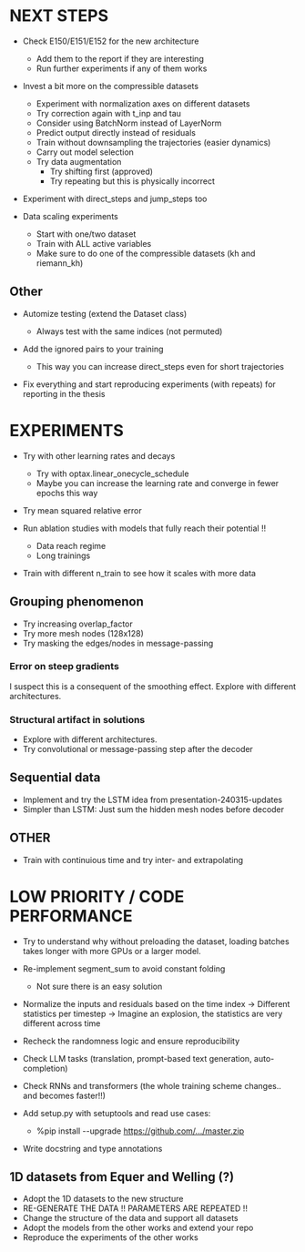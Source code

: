 # NEXT STEPS

- Check E150/E151/E152 for the new architecture
    - Add them to the report if they are interesting
    - Run further experiments if any of them works

- Invest a bit more on the compressible datasets
    - Experiment with normalization axes on different datasets
    - Try correction again with t_inp and tau
    - Consider using BatchNorm instead of LayerNorm
    - Predict output directly instead of residuals
    - Train without downsampling the trajectories (easier dynamics)
    - Carry out model selection
    - Try data augmentation
        - Try shifting first (approved)
        - Try repeating but this is physically incorrect

- Experiment with direct_steps and jump_steps too

- Data scaling experiments
    * Start with one/two dataset
    * Train with ALL active variables
    * Make sure to do one of the compressible datasets (kh and riemann_kh)

## Other

- Automize testing (extend the Dataset class)
    - Always test with the same indices (not permuted)

- Add the ignored pairs to your training
    - This way you can increase direct_steps even for short trajectories

- Fix everything and start reproducing experiments (with repeats) for reporting in the thesis

# EXPERIMENTS

- Try with other learning rates and decays
    - Try with optax.linear_onecycle_schedule
    - Maybe you can increase the learning rate and converge in fewer epochs this way

- Try mean squared relative error

- Run ablation studies with models that fully reach their potential !!
    - Data reach regime
    - Long trainings

- Train with different n_train to see how it scales with more data

## Grouping phenomenon
- Try increasing overlap_factor
- Try more mesh nodes (128x128)
- Try masking the edges/nodes in message-passing

### Error on steep gradients
I suspect this is a consequent of the smoothing effect. Explore with different architectures.

### Structural artifact in solutions
- Explore with different architectures.
- Try convolutional or message-passing step after the decoder

## Sequential data
- Implement and try the LSTM idea from presentation-240315-updates
- Simpler than LSTM: Just sum the hidden mesh nodes before decoder

## OTHER

- Train with continuious time and try inter- and extrapolating

# LOW PRIORITY / CODE PERFORMANCE

- Try to understand why without preloading the dataset, loading batches takes longer with more GPUs or a larger model.

- Re-implement segment_sum to avoid constant folding
    - Not sure there is an easy solution

- Normalize the inputs and residuals based on the time index
    -> Different statistics per timestep
    -> Imagine an explosion, the statistics are very different across time

- Recheck the randomness logic and ensure reproducibility

- Check LLM tasks (translation, prompt-based text generation, auto-completion)
- Check RNNs and transformers (the whole training scheme changes.. and becomes faster!!)

- Add setup.py with setuptools and read use cases:
    - %pip install --upgrade https://github.com/.../master.zip

- Write docstring and type annotations

## 1D datasets from Equer and Welling (?)
- Adopt the 1D datasets to the new structure
- RE-GENERATE THE DATA !! PARAMETERS ARE REPEATED !!
- Change the structure of the data and support all datasets
- Adopt the models from the other works and extend your repo
- Reproduce the experiments of the other works
